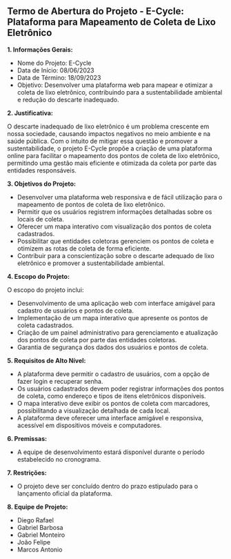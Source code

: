 ## Termo de Abertura do Projeto - E-Cycle: Plataforma para Mapeamento de Coleta de Lixo Eletrônico

**1. Informações Gerais:**

- Nome do Projeto: E-Cycle
- Data de Início: 08/06/2023
- Data de Término: 18/09/2023
- Objetivo: Desenvolver uma plataforma web para mapear e otimizar a coleta de lixo eletrônico, contribuindo para a sustentabilidade ambiental e redução do descarte inadequado.

**2. Justificativa:**

O descarte inadequado de lixo eletrônico é um problema crescente em nossa sociedade, causando impactos negativos no meio ambiente e na saúde pública. Com o intuito de mitigar essa questão e promover a sustentabilidade, o projeto E-Cycle propõe a criação de uma plataforma online para facilitar o mapeamento dos pontos de coleta de lixo eletrônico, permitindo uma gestão mais eficiente e otimizada da coleta por parte das entidades responsáveis.

**3. Objetivos do Projeto:**

- Desenvolver uma plataforma web responsiva e de fácil utilização para o mapeamento de pontos de coleta de lixo eletrônico.
- Permitir que os usuários registrem informações detalhadas sobre os locais de coleta.
- Oferecer um mapa interativo com visualização dos pontos de coleta cadastrados.
- Possibilitar que entidades coletoras gerenciem os pontos de coleta e otimizem as rotas de coleta de forma eficiente.
- Contribuir para a conscientização sobre o descarte adequado de lixo eletrônico e promover a sustentabilidade ambiental.

**4. Escopo do Projeto:**

O escopo do projeto inclui:

- Desenvolvimento de uma aplicação web com interface amigável para cadastro de usuários e pontos de coleta.
- Implementação de um mapa interativo que apresente os pontos de coleta cadastrados.
- Criação de um painel administrativo para gerenciamento e atualização dos pontos de coleta por parte das entidades coletoras.
- Garantia de segurança dos dados dos usuários e pontos de coleta.

**5. Requisitos de Alto Nível:**

- A plataforma deve permitir o cadastro de usuários, com a opção de fazer login e recuperar senha.
- Os usuários cadastrados devem poder registrar informações dos pontos de coleta, como endereço e tipos de itens eletrônicos disponíveis.
- O mapa interativo deve exibir os pontos de coleta com marcadores, possibilitando a visualização detalhada de cada local.
- A plataforma deve oferecer uma interface amigável e responsiva, acessível em dispositivos móveis e computadores.

**6. Premissas:**

- A equipe de desenvolvimento estará disponível durante o período estabelecido no cronograma.

**7. Restrições:**

- O projeto deve ser concluído dentro do prazo estipulado para o lançamento oficial da plataforma.

**8. Equipe de Projeto:**

- Diego Rafael
- Gabriel Barbosa
- Gabriel Monteiro
- João Felipe
- Marcos Antonio